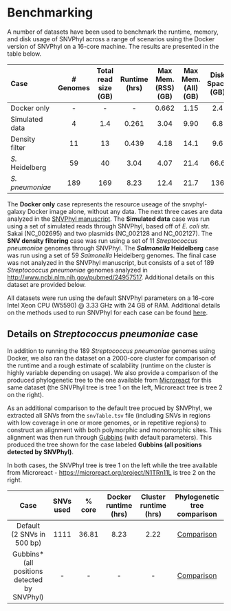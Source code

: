 # Benchmarking

A number of datasets have been used to benchmark the runtime, memory, and disk usage of SNVPhyl across a range of scenarios using the Docker version of SNVPhyl on a 16-core machine. The results are presented in the table below.

| Case            | # Genomes | Total read size <br/> (GB) | Runtime <br/> (hrs) | Max Mem. (RSS)<br/> (GB) | Max Mem. (All)<br/> (GB) | Disk Space <br/> (GB) |
|:----------------|:---------:|:--------------------:|:-------------------:|:------------------:|:-------------------:|:---------------------:|
| Docker only     | -         | -                    | -                   | 0.662              | 1.15                | 2.4                   |
| Simulated data  | 4         | 1.4                  | 0.261               | 3.04               | 9.90                | 6.8                   |
| Density filter  | 11        | 13                   | 0.439               | 4.18               | 14.1                | 9.6                   |
| *S.* Heidelberg | 59        | 40                   | 3.04                | 4.07               | 21.4                | 66.6                  |
| *S. pneumoniae* | 189       | 169                  | 8.23                | 12.4               | 21.7                | 136                   |

The **Docker only** case represents the resource useage of the snvphyl-galaxy Docker image alone, without any data. The next three cases are data analyzed in the [SNVPhyl manuscript][].  The **Simulated data** case was run using a set of simulated reads through SNVPhyl, based off of *E. coli* str. Sakai (NC_002695) and two plasmids (NC_002128 and NC_002127).  The **SNV density filtering** case was run using a set of 11 *Streptococcus pneumoniae* genomes through SNVPhyl. The **_Salmonella_ Heidelberg** case was run using a set of 59 *Salmonella* Heidelberg genomes.  The final case was not analyzed in the SNVPhyl manuscript, but consists of a set of 189 *Streptococcus pneumoniae* genomes analyzed in <http://www.ncbi.nlm.nih.gov/pubmed/24957517>.  Additional details on this dataset are provided below.

All datasets were run using the default SNVPhyl parameters on a 16-core Intel Xeon CPU (W5590) @ 3.33 GHz with 24 GB of RAM.  Additional details on the methods used to run SNVPhyl for each case can be found [here][methods].

## Details on *Streptococcus pneumoniae* case

In addition to running the 189 *Streptococcus pneumoniae* genomes using Docker, we also ran the dataset on a 2000-core cluster for comparison of the runtime and a rough estimate of scalability (runtime on the cluster is highly variable depending on usage). We also provide a comparison of the produced phylogenetic tree to the one available from [Microreact][] for this same dataset (the SNVPhyl tree is tree 1 on the left, Microreact tree is tree 2 on the right).

As an additional comparison to the default tree procued by SNVPhyl, we extracted all SNVs from the `snvTable.tsv` file (including SNVs in regions with low coverage in one or more genomes, or in repetitive regions) to construct an alignment with both polymorphic and monomorphic sites. This alignment was then run through [Gubbins][] (with default parameters).  This produced the tree shown for the case labeled **Gubbins (all positions detected by SNVPhyl)**.

In both cases, the SNVPhyl tree is tree 1 on the left while the tree available from Microreact - <https://microreact.org/project/N1TRn11L> is tree 2 on the right.

| Case                                               | SNVs used | % core | Docker runtime <br/> (hrs) | Cluster runtime <br/> (hrs) | Phylogenetic tree comparison |
|:--------------------------------------------------:|:---------:|:------:|:--------------------------:|:---------------------------:|:----------------------------:|
| Default <br/> (2 SNVs in 500 bp)                   | 1111      | 36.81  | 8.23                       | 2.22                        | [Comparison][1-tree-2-500]   |
| Gubbins\* <br/> (all positions detected by SNVPhyl)| -         | -      | -                          | -                           | [Comparison][1-tree-gubbins] |

[docker version of SNVPhyl]: ../install/docker
[SNVPhyl manuscript]: http://biorxiv.org/content/early/2016/12/10/092940
[snvphyl-validations]: https://github.com/apetkau/snvphyl-validations
[Microreact]: https://microreact.org
[Gubbins]: https://sanger-pathogens.github.io/gubbins/
[methods]: https://github.com/phac-nml/snvphyl-galaxy/tree/development/docs/evaluation/benchmarking-methods/
[1-tree-2-500]: http://phylo.io/#db3f0e933657efbab5b732f19c3b3276%23e5f863ba72a3551780bdebc610e87dd1
[1-tree-gubbins]: http://phylo.io/#009e855b17db1ec897c19791c14f4ea6%235ca06bb267033a22112c202c82e981ff
